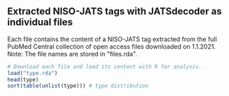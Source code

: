 ## Extracted NISO-JATS tags with JATSdecoder as individual files
Each file contains the content of a NISO-JATS tag extracted from the full PubMed Central collection of open access files downloaded on 1.1.2021. <br>
Note: The file names are stored in "files.rda".
``` r
# Download each file and load its content with R for analysis. 
load("type.rda")
head(type)
sort(table(unlist(type))) # type distribution
``` 
